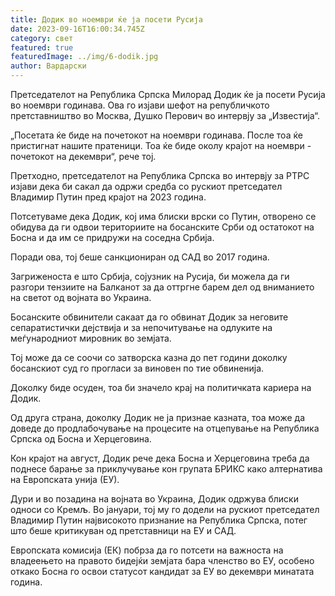```yaml
---
title: Додик во ноември ќе ја посети Русија
date: 2023-09-16T16:00:34.745Z
category: свет
featured: true
featuredImage: ../img/6-dodik.jpg
author: Вардарски
---
```

Претседателот на Република Српска Милорад Додик ќе ја посети Русија во ноември годинава. Ова го изјави шефот на републичкото претставништво во Москва, Душко Перович во интервју за „Известија“.

„Посетата ќе биде на почетокот на ноември годинава. После тоа ќе пристигнат нашите пратеници. Тоа ќе биде околу крајот на ноември - почетокот на декември“, рече тој.

Претходно, претседателот на Република Српска во интервју за РТРС изјави дека би сакал да одржи средба со рускиот претседател Владимир Путин пред крајот на 2023 година.

Потсетуваме дека Додик, кој има блиски врски со Путин, отворено се обидува да ги одвои териториите на босанските Срби од остатокот на Босна и да им се придружи на соседна Србија.

Поради ова, тој беше санкциониран од САД во 2017 година.

Загриженоста е што Србија, сојузник на Русија, би можела да ги разгори тензиите на Балканот за да оттргне барем дел од вниманието на светот од војната во Украина.

Босанските обвинители сакаат да го обвинат Додик за неговите сепаратистички дејствија и за непочитување на одлуките на меѓународниот мировник во земјата.

Тој може да се соочи со затворска казна до пет години доколку босанскиот суд го прогласи за виновен по тие обвиненија.

Доколку биде осуден, тоа би значело крај на политичката кариера на Додик.

Од друга страна, доколку Додик не ја признае казната, тоа може да доведе до продлабочување на процесите на отцепување на Република Српска од Босна и Херцеговина.

Кон крајот на август, Додик рече дека Босна и Херцеговина треба да поднесе барање за приклучување кон групата БРИКС како алтернатива на Европската унија (ЕУ).

Дури и во позадина на војната во Украина, Додик одржува блиски односи со Кремљ. Во јануари, тој му го додели на рускиот претседател Владимир Путин највисокото признание на Република Српска, потег што беше критикуван од претставници на ЕУ и САД.

Европската комисија (ЕК) побрза да го потсети на важноста на владеењето на правото бидејќи земјата бара членство во ЕУ, особено откако Босна го освои статусот кандидат за ЕУ ​​во декември минатата година.